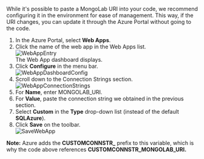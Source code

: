 While it's possible to paste a MongoLab URI into your code, we recommend configuring it in the environment for ease of management. This way, if the URI changes, you can update it through the Azure Portal without going to the code.

1. In the Azure Portal, select **Web Apps**.
2. Click the name of the web app in the Web Apps list.  
   ![WebAppEntry][entry-website]  
   The Web App dashboard displays.
3. Click **Configure** in the menu bar.  
   ![WebAppDashboardConfig][focus-mongolab-websitedashboard-config]
4. Scroll down to the Connection Strings section.  
   ![WebAppConnectionStrings][focus-mongolab-websiteconnectionstring]
5. For **Name**, enter MONGOLAB_URI.
6. For **Value**, paste the connection string we obtained in the previous section.
7. Select **Custom** in the **Type** drop-down list (instead of the default **SQLAzure**).
8. Click **Save** on the toolbar.  
   ![SaveWebApp][button-website-save]

**Note:** Azure adds the **CUSTOMCONNSTR\_** prefix to this variable, which is why the code above references **CUSTOMCONNSTR\_MONGOLAB_URI.**

[entry-website]: https://docstestmedia1.blob.core.windows.net/azure-media/includes/media/howto-save-connectioninfo-mongolab/entry-website.png
[focus-mongolab-websitedashboard-config]: https://docstestmedia1.blob.core.windows.net/azure-media/includes/media/howto-save-connectioninfo-mongolab/focus-mongolab-websitedashboard-config.png
[focus-mongolab-websiteconnectionstring]: https://docstestmedia1.blob.core.windows.net/azure-media/includes/media/howto-save-connectioninfo-mongolab/focus-mongolab-websiteconnectionstring.png
[button-website-save]: https://docstestmedia1.blob.core.windows.net/azure-media/includes/media/howto-save-connectioninfo-mongolab/button-website-save.png




